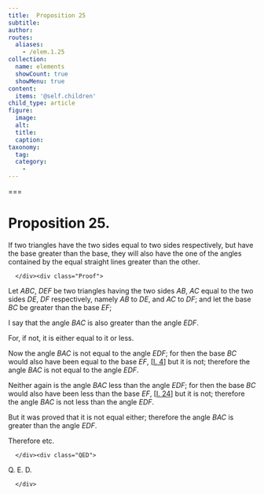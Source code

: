 ```yaml
---
title:  Proposition 25
subtitle: 
author:
routes:
  aliases:
    - /elem.1.25
collection:
  name: elements
  showCount: true
  showMenu: true
content:
  items: '@self.children'
child_type: article
figure:
  image:
  alt:
  title:
  caption:
taxonomy:
  tag:
  category:
    - 
---
```




===

<h1>Proposition 25.</h1><div class="Enunc">
       
<p>If two triangles have the two sides equal to two sides respectively, but have the base greater than the base, they will also have the one of the angles contained by the equal straight lines greater than the other.</p>

      </div><div class="Proof">
       
<p>Let <em>ABC</em>, <em>DEF</em> be two triangles having the two sides <em>AB</em>, <em>AC</em> equal to the two sides <em>DE</em>, <em>DF</em> respectively, namely <em>AB</em> to <em>DE</em>, and <em>AC</em> to <em>DF</em>; and let the base <em>BC</em> be greater than the base <em>EF</em>;</p>

       
<p>I say that the angle <em>BAC</em> is also greater than the angle <em>EDF</em>. </p>

       
<p>For, if not, it is either equal to it or less.</p>

       
<p>Now the angle <em>BAC</em> is not equal to the angle <em>EDF</em>; for then the base <em>BC</em> would also have been equal to the base <em>EF</em>, [<a href="/elem.1.4">I. 4</a>] <span class="center">but it is not; therefore the angle <em>BAC</em> is not equal to the angle <em>EDF</em>.</span></p>

       
<p>Neither again is the angle <em>BAC</em> less than the angle <em>EDF</em>; for then the base <em>BC</em> would also have been less than the base <em>EF</em>, [<a href="/elem.1.24">I. 24</a>] <span class="center">but it is not; therefore the angle <em>BAC</em> is not less than the angle <em>EDF</em>.</span></p>

       
<p>But it was proved that it is not equal either; <span class="center">therefore the angle <em>BAC</em> is greater than the angle <em>EDF</em>.</span></p>

       
<p>Therefore etc.</p>

      </div><div class="QED">
       
<p>Q. E. D.</p>

      </div>
